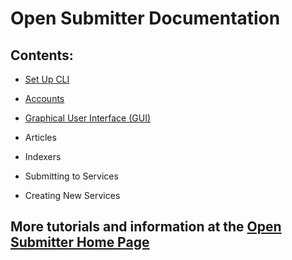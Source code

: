 # Open Submitter Documentation

## Contents:
- [Set Up CLI][f159407d]
- [Accounts][f3cb5827]
- [Graphical User Interface (GUI)][90d887fa]
- Articles
- Indexers
- Submitting to Services
- Creating New Services

  [489d3415]: prerequisites.md "Open Submitter Prerequisites"
  [f159407d]: install-cli.md "Open Submitter CLI Install"
  [f3cb5827]: accounts.md "Open Submitter Documentation - Accounts"
  [90d887fa]: gui.md "Open Submitter Graphical User Interface (GUI)"


## More tutorials and information at the [Open Submitter Home Page][76d3e968]

  [76d3e968]: http://opensubmitter.org/ "Free and open source backlinking software app."
